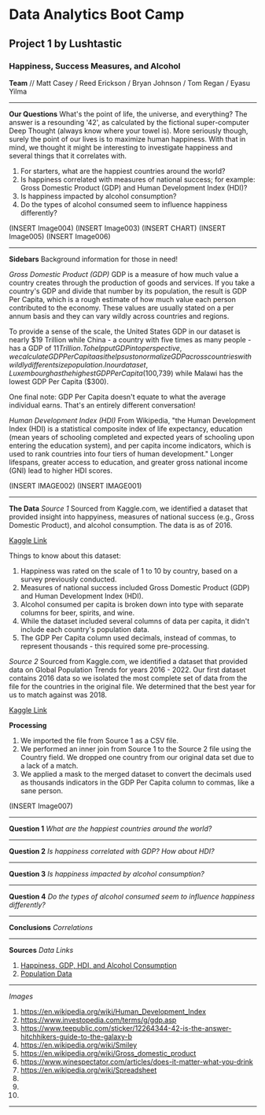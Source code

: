 # Data Analytics Boot Camp
## Project 1 by Lushtastic
### Happiness, Success Measures, and Alcohol


**Team** //
Matt Casey /
Reed Erickson /
Bryan Johnson /
Tom Regan /
Eyasu Yilma

_____  _____  _____  _____  _____  _____  _____  _____  _____  _____


**Our Questions**
What's the point of life, the universe, and everything? The answer is a resounding '42', as calculated by the fictional super-computer Deep Thought (always know where your towel is). More seriously though, surely the point of our lives is to maximize human happiness. With that in mind, we thought it might be interesting to investigate happiness and several things that it correlates with.

1. For starters, what are the happiest countries around the world?
2. Is happiness correlated with measures of national success; for example: Gross Domestic Product (GDP) and Human Development Index (HDI)?
3. Is happiness impacted by alcohol consumption?
4. Do the types of alcohol consumed seem to influence happiness differently?

(INSERT Image004)
(INSERT Image003)
(INSERT CHART)
(INSERT Image005)
(INSERT Image006)
_____  _____  _____  _____  _____  _____  _____  _____  _____  _____


**Sidebars**
Background information for those in need!

*Gross Domestic Product (GDP)*
GDP is a measure of how much value a country creates through the production of goods and services. If you take a country's GDP and divide that number by its population, the result is GDP Per Capita, which is a rough estimate of how much value each person contributed to the economy. These values are usually stated on a per annum basis and they can vary wildly across countries and regions.

To provide a sense of the scale, the United States GDP in our dataset is nearly $19 Trillion while China - a country with five times as many people - has a GDP of $11 Trillion. To help put GDP into perspective, we calculate GDP Per Capita as it helps us to normalize GDP across countries with wildly different size population. In our dataset, Luxembourg has the highest GDP Per Capita ($100,739) while Malawi has the lowest GDP Per Capita ($300).

One final note: GDP Per Capita doesn't equate to what the average individual earns. That's an entirely different conversation!

*Human Development Index (HDI)*
From Wikipedia, "the Human Development Index (HDI) is a statistical composite index of life expectancy, education (mean years of schooling completed and expected years of schooling upon entering the education system), and per capita income indicators, which is used to rank countries into four tiers of human development." Longer lifespans, greater access to education, and greater gross national income (GNI) lead to higher HDI scores.

(INSERT IMAGE002)
(INSERT IMAGE001)

_____  _____  _____  _____  _____  _____  _____  _____  _____  _____


**The Data**
*Source 1*
Sourced from Kaggle.com, we identified a dataset that provided insight into happyiness, measures of national success (e.g., Gross Domestic Product), and alcohol consumption. The data is as of 2016.

[Kaggle Link](https://www.kaggle.com/datasets/marcospessotto/happiness-and-alcohol-consumption/data)

Things to know about this dataset:
1. Happiness was rated on the scale of 1 to 10 by country, based on a survey previously conducted.
2. Measures of national success included Gross Domestic Product (GDP) and Human Development Index (HDI).
3. Alcohol consumed per capita is broken down into type with separate columns for beer, spirits, and wine.
4. While the dataset included several columns of data per capita, it didn't include each country's population data.
5. The GDP Per Capita column used decimals, instead of commas, to represent thousands - this required some pre-processing.

*Source 2*
Sourced from Kaggle.com, we identified a dataset that provided data on Global Population Trends for years 2016 - 2022. Our first dataset contains 2016 data so we isolated the most complete set of data from the file for the countries in the original file. We determined that the best year for us to match against was 2018.

[Kaggle Link](https://www.kaggle.com/datasets/alitaqi000/global-population-trends2016-2022)


**Processing**
1. We imported the file from Source 1 as a CSV file.
2. We performed an inner join from Source 1 to the Source 2 file using the Country field. We dropped one country from our original data set due to a lack of a match.
3. We applied a mask to the merged dataset to convert the decimals used as thousands indicators in the GDP Per Capita column to commas, like a sane person.

(INSERT Image007)
_____  _____  _____  _____  _____  _____  _____  _____  _____  _____


**Question 1**
*What are the happiest countries around the world?*


_____  _____  _____  _____  _____  _____  _____  _____  _____  _____


**Question 2**
*Is happiness correlated with GDP? How about HDI?*



_____  _____  _____  _____  _____  _____  _____  _____  _____  _____


**Question 3**
*Is happiness impacted by alcohol consumption?*



_____  _____  _____  _____  _____  _____  _____  _____  _____  _____


**Question 4**
*Do the types of alcohol consumed seem to influence happiness differently?*



_____  _____  _____  _____  _____  _____  _____  _____  _____  _____


**Conclusions**
*Correlations*



_____  _____  _____  _____  _____  _____  _____  _____  _____  _____


**Sources**
*Data Links*
01. [Happiness, GDP, HDI, and Alcohol Consumption](https://www.kaggle.com/datasets/marcospessotto/happiness-and-alcohol-consumption/data)
02. [Population Data](https://www.kaggle.com/datasets/alitaqi000/global-population-trends2016-2022)

_____  _____  _____ 

*Images*
001. https://en.wikipedia.org/wiki/Human_Development_Index
002. https://www.investopedia.com/terms/g/gdp.asp
003. https://www.teepublic.com/sticker/12264344-42-is-the-answer-hitchhikers-guide-to-the-galaxy-b
004. https://en.wikipedia.org/wiki/Smiley
005. https://en.wikipedia.org/wiki/Gross_domestic_product
006. https://www.winespectator.com/articles/does-it-matter-what-you-drink
007. https://en.wikipedia.org/wiki/Spreadsheet
008.
009.
010.

_____  _____  _____  _____  _____  _____  _____  _____  _____  _____
